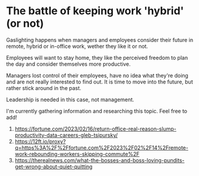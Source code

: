 # The battle of keeping work 'hybrid' (or not)
Gaslighting happens when managers and employees consider their future in remote, hybrid or in-office work, wether they like it or not.

Employees will want to stay home, they like the perceived freedom to plan the day and consider themselves more productive.

Managers lost control of their employees, have no idea what they're doing and are not really interested to find out. It is time to move into the future, but rather stick around in the past.

Leadership is needed in this case, not management.

I'm currently gathering information and researching this topic. Feel free to add!

1. https://fortune.com/2023/02/16/return-office-real-reason-slump-productivity-data-careers-gleb-tsipursky/
2. https://12ft.io/proxy?q=https%3A%2F%2Ffortune.com%2F2023%2F02%2F14%2Fremote-work-rebounding-workers-skipping-commute%2F
3. https://therealnews.com/what-the-bosses-and-boss-loving-pundits-get-wrong-about-quiet-quitting
